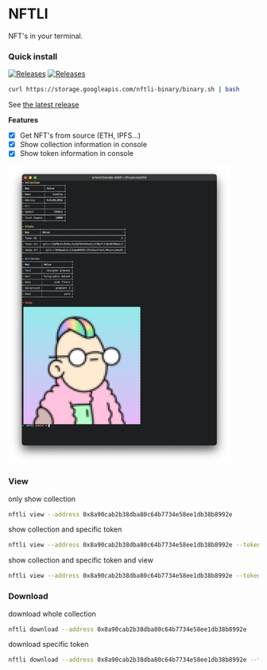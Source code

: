 # NFTLI

NFT's in your terminal.


### Quick install

[![Releases](https://img.shields.io/github/release/drbh/nftli.svg)](https://github.com/drbh/nftli/releases) [![Releases](https://img.shields.io/github/downloads/drbh/nftli/total.svg)](https://github.com/drbh/nftli/releases)

```bash
curl https://storage.googleapis.com/nftli-binary/binary.sh | bash
```
See [the latest release](https://github.com/drbh/nftli/releases/latest)

**Features**  
- [X] Get NFT's from source (ETH, IPFS...)
- [X] Show collection information in console
- [X] Show token information in console

<img src="images/screenshot.png" height=600/>

### View

only show collection
```bash
nftli view --address 0x8a90cab2b38dba80c64b7734e58ee1db38b8992e 
```

show collection and specific token
```bash
nftli view --address 0x8a90cab2b38dba80c64b7734e58ee1db38b8992e --token-id 0 
```

show collection and specific token and view
```bash
nftli view --address 0x8a90cab2b38dba80c64b7734e58ee1db38b8992e --token-id 0 --show
```

### Download


download whole collection
```bash
nftli download --address 0x8a90cab2b38dba80c64b7734e58ee1db38b8992e 
```

download specific token
```bash
nftli download --address 0x8a90cab2b38dba80c64b7734e58ee1db38b8992e --token-id 0 
```
